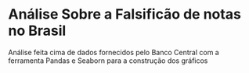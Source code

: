 # Análise Sobre a Falsificão de notas no Brasil
Análise feita cima de dados fornecidos pelo Banco Central com a ferramenta Pandas e Seaborn para a construção dos gráficos
